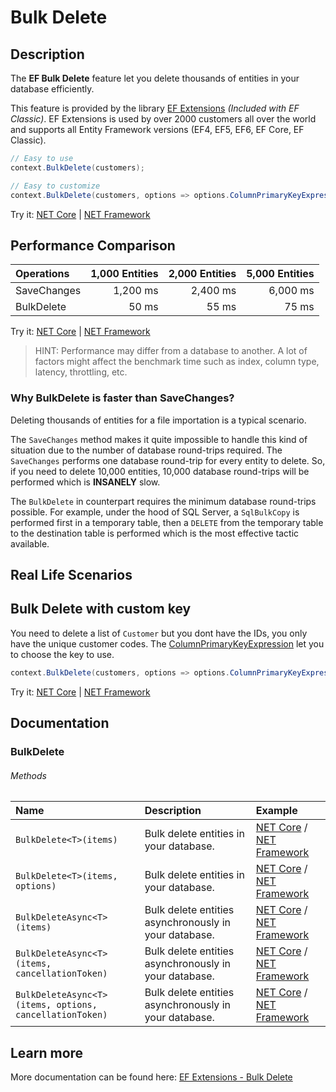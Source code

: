 # Bulk Delete

## Description
The **EF Bulk Delete** feature let you delete thousands of entities in your database efficiently.

This feature is provided by the library [EF Extensions](https://entityframework-extensions.net/bulk-delete) _(Included with EF Classic)_. EF Extensions is used by over 2000 customers all over the world and supports all Entity Framework versions (EF4, EF5, EF6, EF Core, EF Classic).

```csharp
// Easy to use
context.BulkDelete(customers);

// Easy to customize
context.BulkDelete(customers, options => options.ColumnPrimaryKeyExpression = customer => customer.Code);
```
Try it: [NET Core](https://dotnetfiddle.net/UP8x9D) | [NET Framework](https://dotnetfiddle.net/vnq5Dw)

## Performance Comparison

| Operations      | 1,000 Entities | 2,000 Entities | 5,000 Entities |
| :-------------- | -------------: | -------------: | -------------: |
| SaveChanges     | 1,200 ms       | 2,400 ms       | 6,000 ms       |
| BulkDelete      | 50 ms          | 55 ms          | 75 ms         |

Try it: [NET Core](https://dotnetfiddle.net/cKxsEq) | [NET Framework](https://dotnetfiddle.net/BnBmqF)

> HINT: Performance may differ from a database to another. A lot of factors might affect the benchmark time such as index, column type, latency, throttling, etc.

### Why BulkDelete is faster than SaveChanges?
Deleting thousands of entities for a file importation is a typical scenario.

The `SaveChanges` method makes it quite impossible to handle this kind of situation due to the number of database round-trips required. The `SaveChanges` performs one database round-trip for every entity to delete. So, if you need to delete 10,000 entities, 10,000 database round-trips will be performed which is **INSANELY** slow.

The `BulkDelete` in counterpart requires the minimum database round-trips possible. For example, under the hood of SQL Server, a `SqlBulkCopy` is performed first in a temporary table, then a `DELETE` from the temporary table to the destination table is performed which is the most effective tactic available.

## Real Life Scenarios

## Bulk Delete with custom key
You need to delete a list of `Customer` but you dont have the IDs, you only have the unique customer codes. The [ColumnPrimaryKeyExpression](https://entityframework-extensions.net/column#column-primary-key) let you to choose the key to use.

```csharp
context.BulkDelete(customers, options => options.ColumnPrimaryKeyExpression = customer => customer.Code);
```
Try it: [NET Core](https://dotnetfiddle.net/3uvfUv) | [NET Framework](https://dotnetfiddle.net/cGvtjF)

## Documentation

### BulkDelete

###### Methods

| Name | Description | Example |
| :--- | :---------- | :------ |
| `BulkDelete<T>(items)` | Bulk delete entities in your database. | [NET Core](https://dotnetfiddle.net/lk9xv9) / [NET Framework](https://dotnetfiddle.net/3j4XQs) |
| `BulkDelete<T>(items, options)` | Bulk delete entities in your database.  | [NET Core](https://dotnetfiddle.net/JVOA2l) / [NET Framework](https://dotnetfiddle.net/zZH1fj) |
| `BulkDeleteAsync<T>(items)` | Bulk delete entities asynchronously in your database. | [NET Core](https://dotnetfiddle.net/CjWATE) / [NET Framework](https://dotnetfiddle.net/ifGB5A) |
| `BulkDeleteAsync<T>(items, cancellationToken)` | Bulk delete entities asynchronously in your database. | [NET Core](https://dotnetfiddle.net/cJwS2R) / [NET Framework](https://dotnetfiddle.net/dvLpqE) |
| `BulkDeleteAsync<T>(items, options, cancellationToken)` | Bulk delete entities asynchronously in your database. | [NET Core](https://dotnetfiddle.net/33mbtS) / [NET Framework](https://dotnetfiddle.net/iUQ6Pi) |

## Learn more

More documentation can be found here: [EF Extensions - Bulk Delete](https://entityframework-extensions.net/bulk-delete)
